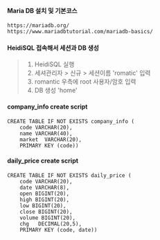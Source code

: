 #### Maria DB 설치 및 기본코스
```
https://mariadb.org/
https://www.mariadbtutorial.com/mariadb-basics/   
```

#### HeidiSQL 접속해서 세션과 DB 생성
> 1. HeidiSQL 실행
> 2. 세셔관리자 > 신규 > 세션이름 'romatic' 입력
> 3. romantic 우측에 root 사용자/암호 입력
> 4. DB 생성  'home'


#### company_info create script
```
CREATE TABLE IF NOT EXISTS company_info (
    code VARCHAR(20),
    name VARCHAR(40),
    market  VARCHAR(20),
    PRIMARY KEY (code))

```

#### daily_price create script
```
CREATE TABLE IF NOT EXISTS daily_price (
    code VARCHAR(20),
    date VARCHAR(8),
    open BIGINT(20),
    high BIGINT(20),
    low BIGINT(20),
    close BIGINT(20),
    volume BIGINT(20),
    chg   DECIMAL(20,5),
    PRIMARY KEY (code, date))
```
